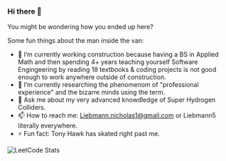 ### Hi there 👋
You might be wondering how you ended up here? 

Some fun things about the man inside the van:
- 🔭 I’m currently working construction because having a BS in Applied Math and then spending 4+ years teaching yourself Software Engingeering by reading 18 textbooks & coding projects is not good enough to work anywhere outside of construction.
- 🌱 I’m currently researching the phenomenom of "professional experience" and the bizarre minds using the term.
- 💬 Ask me about my very advanced knowdledge of Super Hydrogen Colliders.
- 📫 How to reach me: Liebmann.nicholas1@gmail.com or Liebmann5 literally everywhere.
- ⚡ Fun fact: Tony Hawk has skated right past me.

![LeetCode Stats](https://leetcard.jacoblin.cool/Liebmann5?theme=dark&font=Gothic%20A1&ext=heatmap)
<!--
**Liebmann5/liebmann5** is a ✨ _special_ ✨ repository because its `README.md` (this file) appears on your GitHub profile.

Here are some ideas to get you started:

- 🔭 I’m currently working on many many prestigous and scientific and noble things that will change the world but shant bore you with all of my highly respected achievements.
- 🌱 I’m currently learning how to write with both hands at the same time; maximizing efficiency.
- 👯 I’m looking to collaborate on nothing. I'm like Rudolph but with no red-nose.  
- 🤔 I’m looking for help with Super Hydrogen Colliders.
- 💬 Ask me about my very advanced knowdledge of Super Hydrogen Colliders.
- 📫 How to reach me: Get in contact with Mr. Anderson... he will ensure we communicate via mouths.
- 😄 Todays Task: Research particle neurons related to atmospheric anomalies. Very very busy. 
- ⚡ Fun fact: Just found out people stop then go then park and then go again at Drive-Thrus. I always thought it was just a fun narrow challenge-like road to drive on.
-->
